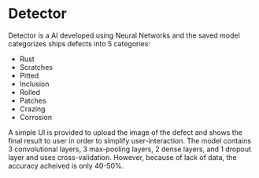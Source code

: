 # Detector

Detector is a AI developed using Neural Networks and the saved model categorizes ships defects into 5 categories:
- Rust
- Scratches
- Pitted
- Inclusion
- Rolled
- Patches
- Crazing
- Corrosion

A simple UI is provided to upload the image of the defect and shows the final result to user in order to simplify user-interaction.
The model contains 3 convolutional layers, 3 max-pooling layers, 2 dense layers, and 1 dropout layer and uses cross-validation.
However, because of lack of data, the accuracy acheived is only 40-50%.
